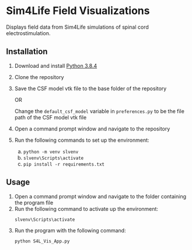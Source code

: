 # Sim4Life Field Visualizations

Displays field data from Sim4Life simulations of spinal cord electrostimulation.

## Installation

1. Download and install [Python 3.8.4](https://www.python.org/downloads/release/python-384)
2. Clone the repository 
3. Save the CSF model vtk file to the base folder of the repository

    OR
    
    Change the `default_csf_model` variable in `preferences.py` to be the file path of the CSF model vtk file
4. Open a command prompt window and navigate to the repository
5. Run the following commands to set up the environment:
    <ol type="a">
      <li><code>python -m venv slvenv</code></li>
      <li><code>slvenv\Scripts\activate</code></li>
      <li><code>pip install -r requirements.txt</code></li>
    </ol>

## Usage
1. Open a command prompt window and navigate to the folder containing the program file
2. Run the following command to activate up the environment:
    ```
    slvenv\Scripts\activate
    ```
3. Run the program with the following command:
    ```
    python S4L_Vis_App.py
    ```